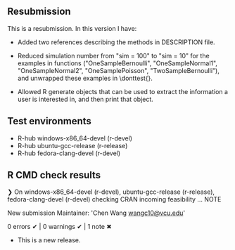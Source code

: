## Resubmission
This is a resubmission. In this version I have:

* Added two references describing the methods in DESCRIPTION file.

* Reduced simulation number from "sim = 100" to "sim = 10" for the examples in functions ("OneSampleBernoulli", "OneSampleNormal1", "OneSampleNormal2", "OneSamplePoisson", "TwoSampleBernoulli"), and unwrapped these examples in \donttest{}.

* Allowed R generate objects that can be used to extract the information a user is interested in, and then print that object.

## Test environments
- R-hub windows-x86_64-devel (r-devel)
- R-hub ubuntu-gcc-release (r-release)
- R-hub fedora-clang-devel (r-devel)

## R CMD check results
❯ On windows-x86_64-devel (r-devel), ubuntu-gcc-release (r-release), fedora-clang-devel (r-devel)
  checking CRAN incoming feasibility ...  NOTE
  
  New submission
  Maintainer: 'Chen Wang <wangc10@vcu.edu>'
  
0 errors ✔ | 0 warnings ✔ | 1 note ✖

* This is a new release.


